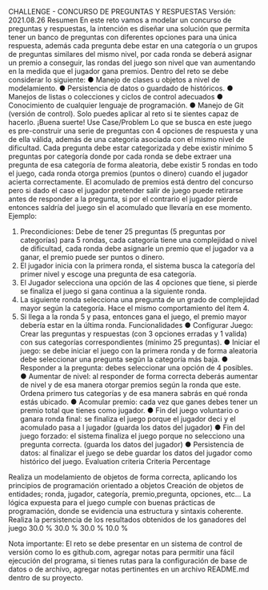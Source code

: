 CHALLENGE - CONCURSO DE PREGUNTAS Y RESPUESTAS 
Versión: 2021.08.26 
Resumen 
En este reto vamos a modelar un concurso de preguntas y respuestas, la intención es diseñar una solución que permita tener un banco de preguntas con diferentes opciones para una única respuesta, además cada pregunta debe estar en una categoría o un grupos de preguntas similares del mismo nivel, por cada ronda se deberá asignar un premio a conseguir, las rondas del juego son nivel que van aumentando en la medida que el jugador gana premios. 
Dentro del reto se debe considerar lo siguiente: 
● Manejo de clases u objetos a nivel de modelamiento. 
● Persistencia de datos o guardado de históricos. 
● Manejos de listas o colecciones y ciclos de control adecuados 
● Conocimiento de cualquier lenguaje de programación. 
● Manejo de Git (versión de control). 
Solo puedes aplicar al reto si te sientes capaz de hacerlo. 
¡Buena suerte! 
Use Case/Problem 
Lo que se busca en este juego es pre-construir una serie de preguntas con 4 opciones de respuesta y una de ella válida, además de una categoría asociada con el mismo nivel de dificultad. Cada pregunta debe estar categorizada y debe existir mínimo 5 preguntas por categoría donde por cada ronda se debe extraer una pregunta de esa categoría de forma aleatoria, debe existir 5 rondas en todo el juego, cada ronda otorga premios (puntos o dinero) cuando el jugador acierta correctamente. 
El acomulado de premios está dentro del concurso pero si dado el caso el jugador pretender salir de juego puede retirarse antes de responder a la pregunta, si por el contrario el jugador pierde entonces saldría del juego sin el acomulado que llevaría en ese momento. 
Ejemplo: 
1. Precondiciones: Debe de tener 25 preguntas (5 preguntas por categorías) para 5 rondas, cada categoría tiene una complejidad o nivel de dificultad, cada ronda debe asignarle un premio que el jugador va a ganar, el premio puede ser puntos o dinero.
2. El jugador inicia con la primera ronda, el sistema busca la categoría del primer nivel y escoge una pregunta de esa categoría. 
3. El Jugador selecciona una opción de las 4 opciones que tiene, si pierde se finaliza el juego si gana continua a la siguiente ronda. 
4. La siguiente ronda selecciona una pregunta de un grado de complejidad mayor según la categoría. Hace el mismo comportamiento del ítem 4. 
5. Si llega a la ronda 5 y pasa, entonces gana el juego, el premio mayor debería estar en la última ronda. 
Funcionalidades 
● Configurar Juego: Crear las preguntas y respuestas (con 3 opciones erradas y 1 valida) con sus categorías correspondientes (mínimo 25 preguntas). 
● Iniciar el juego: se debe iniciar el juego con la primera ronda y de forma aleatoria debe seleccionar una pregunta según la categoría más baja. 
● Responder a la pregunta: debes seleccionar una opción de 4 posibles. ● Aumentar de nivel: al responder de forma correcta deberás aumentar de nivel y de esa manera otorgar premios según la ronda que este. Ordena primero tus categorías y de esa manera sabrás en qué ronda estás ubicado. 
● Acomular premio: cada vez que ganes debes tener un premio total que tienes como jugador. 
● Fin del juego voluntario o ganara ronda final: se finaliza el juego porque el jugador deci y el acomulado pasa a l jugador (guarda los datos del jugador) 
● Fin del juego forzado: el sistema finaliza el juego porque no selecciono una pregunta correcta. (guarda los datos del jugador) 
● Persistencia de datos: al finalizar el juego se debe guardar los datos del jugador como histórico del juego.
Evaluation criteria 
Criteria Percentage 

Realiza un modelamiento de objetos de forma correcta, aplicando los principios de programación orientado a objetos 
Creación de objetos de entidades; ronda, jugador, categoría, premio,pregunta, opciones, etc... 
La lógica expuesta para el juego cumple con buenas prácticas de programación, donde se evidencia una estructura y sintaxis coherente. 
Realiza la persistencia de los resultados obtenidos de los ganadores del juego 
30.0 % 30.0 % 30.0 % 10.0 % 

Nota importante: El reto se debe presentar en un sistema de control de versión como lo es github.com, agregar notas para permitir una fácil ejecución del programa, si tienes rutas para la configuración de base de datos o de archivo, agregar notas pertinentes en un archivo README.md dentro de su proyecto. 
